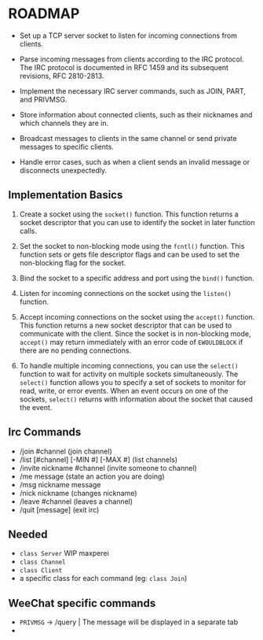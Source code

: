 # ROADMAP

 - Set up a TCP server socket to listen for incoming connections from clients.

 - Parse incoming messages from clients according to the IRC protocol. The IRC protocol is documented in RFC 1459 and its subsequent revisions, RFC 2810-2813.

 - Implement the necessary IRC server commands, such as JOIN, PART, and PRIVMSG.

 - Store information about connected clients, such as their nicknames and which channels they are in.

 - Broadcast messages to clients in the same channel or send private messages to specific clients.

 - Handle error cases, such as when a client sends an invalid message or disconnects unexpectedly. 


 ## Implementation Basics

 1. Create a socket using the `socket()` function. This function returns a socket descriptor that you can use to identify the socket in later function calls.

 2. Set the socket to non-blocking mode using the `fcntl()` function. This function sets or gets file descriptor flags and can be used to set the non-blocking flag for the socket.

 3. Bind the socket to a specific address and port using the `bind()` function.

 4. Listen for incoming connections on the socket using the `listen()` function.

 5. Accept incoming connections on the socket using the `accept()` function. This function returns a new socket descriptor that can be used to communicate with the client. Since the socket is in non-blocking mode, `accept()` may return immediately with an error code of `EWOULDBLOCK` if there are no pending connections.

 6. To handle multiple incoming connections, you can use the `select()` function to wait for activity on multiple sockets simultaneously. The `select()` function allows you to specify a set of sockets to monitor for read, write, or error events. When an event occurs on one of the sockets, `select()` returns with information about the socket that caused the event.

 ## Irc Commands

 - /join #channel							(join channel)
 - /list [#channel] [-MIN #] [-MAX #]		(list channels)
 - /invite nickname #channel				(invite someone to channel)
 - /me message								(state an action you are doing)
 - /msg nickname message  
 - /nick nickname							(changes nickname)
 - /leave #channel							(leaves a channel)
 - /quit [message]							(exit irc)

 ## Needed

 - `class Server` WIP maxperei 
 - `class Channel`
 - `class Client`
 - a specific class for each command (eg: `class Join`)

 ## WeeChat specific commands

 -	`PRIVMSG` -> /query <recipient> <message to send> | The message will be displayed in a separate tab
 -	